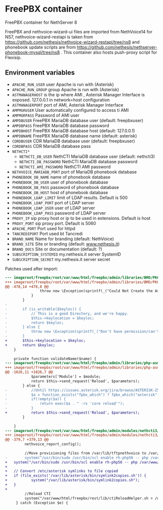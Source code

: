 # FreePBX container

FreePBX container for NethServer 8


FreePBX and nethvoice-wizard-ui files are imported from NethVoice14 for NS7, nethvoice-wizard-restapi is taken from https://github.com/nethesis/nethvoice-wizard-restapi/tree/ns8 and phonebook update scripts are from https://github.com/nethesis/nethserver-phonebook-mysql/tree/ns8 .
This container also hosts push-proxy script for Flexisip.

## Environment variables

- `APACHE_RUN_USER` user Apache is run with (Asterisk)
- `APACHE_RUN_GROUP` group Apache is run with (Asterisk)
- `ASTMANAGERHOST` is the ip where AMI , Asterisk Manager Interface is exposed. 127.0.0.1 in network=host configuration
- `ASTMANAGERPORT` port of AMI, Asterisk Manager Interface
- `AMPMGRUSER` User automatically configured to access ti AMI
- `AMPMGRPASS` Password of AMI user
- `AMPDBUSER` FreePBX MariaDB database user (default: freepbxuser)
- `AMPDBPASS` FreePBX MariaDB database password
- `AMPDBHOST` FreePBX MariaDB database host (default: 127.0.0.1)
- `AMPDBNAME` FreePBX MariaDB database name (default: asterisk)
- `CDRDBUSER` CDR MariaDB database user (default: freepbxuser)
- `CDRDBPASS` CDR MariaDB database pass
- `NETHCTI*`
    - `NETHCTI_DB_USER` NethCTI MariaDB database user (default: nethcti3)
    - `NETHCTI_DB_PASSWORD` NethCTI MariaDB database password
    - `NETHCTI_AMI_PASSWORD` NethCTI AMI password 
- `NETHVOICE_MARIADB_PORT` port of MariaDB phonebook database
- `PHONEBOOK_DB_NAME` name of phonebook database
- `PHONEBOOK_DB_USER` user of phonebook database
- `PHONEBOOK_DB_PASS` password of phonebook database
- `PHONEBOOK_DB_HOST` host of phonebook database
- `PHONEBOOK_LDAP_LIMIT` limit of LDAP results. Default is 500
- `PHONEBOOK_LDAP_PORT` port of LDAP server
- `PHONEBOOK_LDAP_USER` user of LDAP server
- `PHONEBOOK_LDAP_PASS` password of LDAP server
- `PROXY_IP` sip proxy host or ip to be used in extensions. Default is host
- `PROXY_PORT` sip proxy port. Default is 5060
- `APACHE_PORT` Port used for httpd
- `TANCREDIPORT` Port used bt Tancredi
- `BRAND_NAME` Name for branding (default: NethVoice)
- `BRAND_SITE` Site or branding (default: www.nethesis.it)
- `BRAND_DOCS` Site or documentation (default: ?)
- `SUBSCRIPTION_SYSTEMID` my.nethesis.it server SystemID
- `SUBSCRIPTION_SECRET` my.nethesis.it server secret

Patches used after import:
```diff
--- imageroot/freepbx/root/var/www/html/freepbx/admin/libraries/BMO/PKCS.class.php.ori	2022-09-16 10:13:24.195498228 +0200
+++ imageroot/freepbx/root/var/www/html/freepbx/admin/libraries/BMO/PKCS.class.php	2022-09-16 10:12:58.523530475 +0200
@@ -478,14 +478,8 @@
 				throw new \Exception(sprintf(_("Could Not Create the Asterisk Keys Folder: %s"),$keyloc));
 			}
 		}
-
-		if (is_writable($keyloc)) {
-			// This is a good Directory, and we're happy.
-			$this->keylocation = $keyloc;
-			return $keyloc;
-		} else {
-			throw new \Exception(sprintf(_("Don't have permission/can't write to: %s"),$keyloc));
-		}
+		$this->keylocation = $keyloc;
+		return $keyloc;
 	}
 
 	private function validateName($name) {
--- imageroot/freepbx/root/var/www/html/freepbx/admin/libraries/php-asmanager.php.ori	2022-09-16 10:13:45.319471792 +0200
+++ imageroot/freepbx/root/var/www/html/freepbx/admin/libraries/php-asmanager.php	2022-09-16 10:12:34.739560437 +0200
@@ -1826,11 +1826,7 @@
 			$parameters['Module'] = $module;
 			return $this->send_request('Reload', $parameters);
 		} else {
-			//Until https://issues.asterisk.org/jira/browse/ASTERISK-25996 is fixed
-			$a = function_exists("fpbx_which") ? fpbx_which("asterisk") : "asterisk";
-			if(!empty($a)) {
-				return exec($a . " -rx 'core reload'");
-			}
+			return $this->send_request('Reload', $parameters);
 		}
 
 	}
--- imageroot/freepbx/root/var/www/html/freepbx/admin/modules/nethcti3/functions.inc.php.ori	2022-10-10 16:54:14.781108751 +0200
+++ imageroot/freepbx/root/var/www/html/freepbx/admin/modules/nethcti3/functions.inc.php	2022-10-10 17:00:32.984459476 +0200
@@ -379,7 +379,13 @@
         nethvoice_report_config();
 
         //Move provisioning files from /var/lib/tftpnethvoice to /var/lib/tftpboot
-        system("/usr/bin/sudo /usr/bin/scl enable rh-php56 -- php /var/www/html/freepbx/rest/lib/moveProvisionFiles.php");
+	system("/usr/bin/sudo /usr/bin/scl enable rh-php56 -- php /var/www/html/freepbx/rest/lib/moveProvisionFiles.php");
+
+	// Convert /etc/asterisk symlinks to file copied
+	if (file_exists('/var/lib/asterisk/bin/symlink2copies.sh')) {
+	        system("/var/lib/asterisk/bin/symlink2copies.sh");
+	}
+
         //Reload CTI
         system("/var/www/html/freepbx/rest/lib/ctiReloadHelper.sh > /dev/null 2>&1 &");
     } catch (Exception $e) {
```
